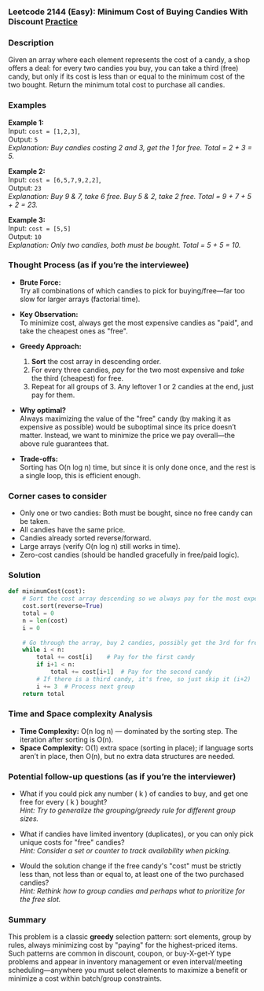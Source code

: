 ### Leetcode 2144 (Easy): Minimum Cost of Buying Candies With Discount [Practice](https://leetcode.com/problems/minimum-cost-of-buying-candies-with-discount)

### Description  
Given an array where each element represents the cost of a candy, a shop offers a deal: for every two candies you buy, you can take a third (free) candy, but only if its cost is less than or equal to the minimum cost of the two bought. Return the minimum total cost to purchase all candies.

### Examples  

**Example 1:**  
Input: `cost = [1,2,3]`,  
Output: `5`  
*Explanation: Buy candies costing 2 and 3, get the 1 for free. Total = 2 + 3 = 5.*

**Example 2:**  
Input: `cost = [6,5,7,9,2,2]`,  
Output: `23`  
*Explanation: Buy 9 & 7, take 6 free. Buy 5 & 2, take 2 free. Total = 9 + 7 + 5 + 2 = 23.*

**Example 3:**  
Input: `cost = [5,5]`  
Output: `10`  
*Explanation: Only two candies, both must be bought. Total = 5 + 5 = 10.*

### Thought Process (as if you’re the interviewee)  

- **Brute Force:**  
  Try all combinations of which candies to pick for buying/free—far too slow for larger arrays (factorial time).
  
- **Key Observation:**  
  To minimize cost, always get the most expensive candies as "paid", and take the cheapest ones as "free".
  
- **Greedy Approach:**  
  1. **Sort** the cost array in descending order.
  2. For every three candies, *pay* for the two most expensive and *take* the third (cheapest) for free.
  3. Repeat for all groups of 3. Any leftover 1 or 2 candies at the end, just pay for them.

- **Why optimal?**  
  Always maximizing the value of the "free" candy (by making it as expensive as possible) would be suboptimal since its price doesn’t matter. Instead, we want to minimize the price we pay overall—the above rule guarantees that.

- **Trade-offs:**  
  Sorting has O(n log n) time, but since it is only done once, and the rest is a single loop, this is efficient enough.

### Corner cases to consider  
- Only one or two candies: Both must be bought, since no free candy can be taken.
- All candies have the same price.
- Candies already sorted reverse/forward.
- Large arrays (verify O(n log n) still works in time).
- Zero-cost candies (should be handled gracefully in free/paid logic).

### Solution

```python
def minimumCost(cost):
    # Sort the cost array descending so we always pay for the most expensive available candies first
    cost.sort(reverse=True)
    total = 0
    n = len(cost)
    i = 0
    
    # Go through the array, buy 2 candies, possibly get the 3rd for free
    while i < n:
        total += cost[i]    # Pay for the first candy
        if i+1 < n:
            total += cost[i+1]  # Pay for the second candy
        # If there is a third candy, it's free, so just skip it (i+2)
        i += 3  # Process next group
    return total
```

### Time and Space complexity Analysis  

- **Time Complexity:** O(n log n) — dominated by the sorting step. The iteration after sorting is O(n).
- **Space Complexity:** O(1) extra space (sorting in place); if language sorts aren’t in place, then O(n), but no extra data structures are needed.

### Potential follow-up questions (as if you’re the interviewer)  

- What if you could pick any number \( k \) of candies to buy, and get one free for every \( k \) bought?  
  *Hint: Try to generalize the grouping/greedy rule for different group sizes.*

- What if candies have limited inventory (duplicates), or you can only pick unique costs for "free" candies?  
  *Hint: Consider a set or counter to track availability when picking.*

- Would the solution change if the free candy's "cost" must be strictly less than, not less than or equal to, at least one of the two purchased candies?  
  *Hint: Rethink how to group candies and perhaps what to prioritize for the free slot.*

### Summary
This problem is a classic **greedy** selection pattern: sort elements, group by rules, always minimizing cost by "paying" for the highest-priced items. Such patterns are common in discount, coupon, or buy-X-get-Y type problems and appear in inventory management or even interval/meeting scheduling—anywhere you must select elements to maximize a benefit or minimize a cost within batch/group constraints.